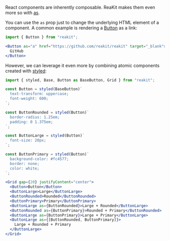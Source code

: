 React components are inherently composable. ReaKit makes them even more so with [as](as.md).

You can use the `as` prop just to change the underlying HTML element of a component. A common example is rendering a [Button](../packages/reakit/src/Button/Button.md) as a link:

```jsx
import { Button } from "reakit";

<Button as="a" href="https://github.com/reakit/reakit" target="_blank">
  GitHub
</Button>
```

However, we can leverage it even more by combining atomic components created with [styled](styling.md):

```jsx
import { styled, Base, Button as BaseButton, Grid } from "reakit";

const Button = styled(BaseButton)`
  text-transform: uppercase;
  font-weight: 600;
`;

const ButtonRounded = styled(Button)`
  border-radius: 1.25em;
  padding: 0 1.375em;
`;

const ButtonLarge = styled(Button)`
  font-size: 20px;
`;

const ButtonPrimary = styled(Button)`
  background-color: #fc4577;
  border: none;
  color: white;
`;

<Grid gap={20} justifyContent="center">
  <Button>Button</Button>
  <ButtonLarge>Large</ButtonLarge>
  <ButtonRounded>Rounded</ButtonRounded>
  <ButtonPrimary>Primary</ButtonPrimary>
  <ButtonLarge as={ButtonRounded}>Large + Rounded</ButtonLarge>
  <ButtonRounded as={ButtonPrimary}>Rounded + Primary</ButtonRounded>
  <ButtonLarge as={ButtonPrimary}>Large + Primary</ButtonLarge>
  <ButtonLarge as={[ButtonRounded, ButtonPrimary]}>
    Large + Rounded + Primary
  </ButtonLarge>
</Grid>
```
